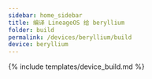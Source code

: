 ```yaml
---
sidebar: home_sidebar
title: 编译 LineageOS 给 beryllium
folder: build
permalink: /devices/beryllium/build
device: beryllium
---
```

{% include templates/device_build.md %}
